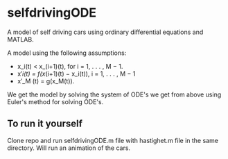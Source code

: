 # selfdrivingODE
A model of self driving cars using ordinary differential equations and MATLAB.

A model using the following assumptions:
- x_i(t) < x_(i+1)(t), for i = 1, . . . , M − 1.
- x′_i(t) = f(x_(i+1)(t) − x_i(t)), i = 1, . . . , M − 1
- x′_M (t) = g(x_M(t)).

We get the model by solving the system of ODE's we get from above using Euler's method for solving ODE's.

## To run it yourself
Clone repo and run selfdrivingODE.m file with hastighet.m file in the same directory. Will run an animation of the cars.
